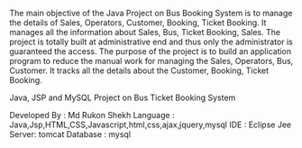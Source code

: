 The main objective of the Java Project on Bus Booking System is to manage the details of Sales,
Operators, Customer, Booking, Ticket Booking. It manages all the information about Sales, Bus,
Ticket Booking, Sales. The project is totally built at administrative end and thus only the
administrator is guaranteed the access. The purpose of the project is to build an application
program to reduce the manual work for managing the Sales, Operators, Bus, Customer. It tracks all
the details about the Customer, Booking, Ticket Booking.

Java, JSP and MySQL Project on Bus Ticket Booking System

Developed By : Md Rukon Shekh
Language : Java,Jsp,HTML,CSS,Javascript,html,css,ajax,jquery,mysql
IDE : Eclipse Jee
Server: tomcat
Database : mysql
